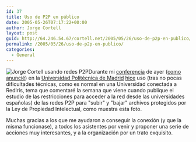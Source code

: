 ```yaml
---
id: 37
title: Uso de P2P en público
date: 2005-05-26T07:17:22+00:00
author: Jorge Cortell
layout: post
guid: http://64.246.54.67/cortell.net/2005/05/26/uso-de-p2p-en-publico/
permalink: /2005/05/26/uso-de-p2p-en-publico/
categories:
  - General
---
```

 ![Jorge Cortell usando redes P2P](http://homepage.mac.com/jorgecortell/blogwavestudio/LH20041117170647/LHA20050526071217/Media/LHA20050526071217_1_TN.jpg)Durante mi [conferencia](http://herraiz.org/blog/index.php?p=17) de ayer ([como anuncié](http://www.consumer.es/web/es/tecnologia/2005/05/20/142145.php)) en la [Universidad Politécnica de Madrid](http://www.fi.upm.es/) [hice](http://herraiz.org/blog/index.php?p=17) uso (tras no pocas dificultades técnicas, como es normal en una Universidad conectada a RedIris, tema que comentaré la semana que viene cuando publique el estudio de las restricciones para acceder a la red desde las universidades españolas) de las redes P2P para "subir" y "bajar" archivos protegidos por la Ley de Propiedad Intelectual, como muestra esta foto.

Muchas gracias a los que me ayudaron a conseguir la conexión (y que la misma funcionase), a todos los asistentes por venir y proponer una serie de acciones muy interesantes, y a la organización por un trato exquisito.